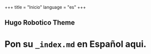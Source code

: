 +++
title = "Inicio"
language = "es"
+++

## Hugo Robotico Theme

# Pon su `_index.md` en Español aqui.  
